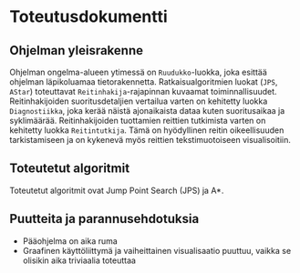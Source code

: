 # Toteutusdokumentti

## Ohjelman yleisrakenne

Ohjelman ongelma-alueen ytimessä on `Ruudukko`-luokka, joka esittää ohjelman
läpikoluamaa tietorakennetta. Ratkaisualgoritmien luokat (`JPS`, `AStar`)
toteuttavat `Reitinhakija`-rajapinnan kuvaamat toiminnallisuudet.
Reitinhakijoiden suoritusdetaljien vertailua varten on kehitetty luokka
`Diagnostiikka`, joka kerää näistä ajonaikaista dataa kuten suoritusaikaa ja
syklimäärää. Reitinhakijoiden tuottamien reittien tutkimista varten on
kehitetty luokka `Reitintutkija`. Tämä on hyödyllinen reitin oikeellisuuden
tarkistamiseen ja on kykenevä myös reittien tekstimuotoiseen visualisoitiin.

## Toteutetut algoritmit

Toteutetut algoritmit ovat Jump Point Search (JPS) ja A\*.

## Puutteita ja parannusehdotuksia

- Pääohjelma on aika ruma
- Graafinen käyttöliittymä ja vaiheittainen visualisaatio puuttuu, vaikka se
  olisikin aika triviaalia toteuttaa
